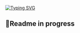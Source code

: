 [![Typing SVG](https://readme-typing-svg.demolab.com?font=Bruno+Ace+SC&size=30&pause=1000&color=27D7F7&width=435&lines=Hi%2C+I'm+Glinek)](https://git.io/typing-svg)

## 🚧Readme in progress
